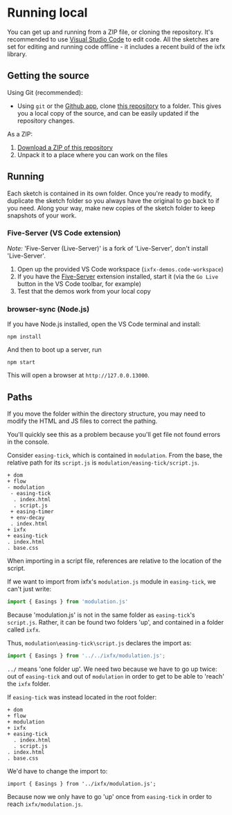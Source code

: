 # Running local

You can get up and running from a ZIP file, or cloning the repository. It's recommended to use [Visual Studio Code](https://code.visualstudio.com) to edit code. All the sketches are set for editing and running code offline - it includes a recent build of the ixfx library.

## Getting the source

Using Git (recommended):

* Using `git` or the [Github app](https://desktop.github.com), clone [this repository](https://github.com/ClintH/ixfx-demos.git) to a folder. This gives you a local copy of the source, and can be easily updated if the repository changes.

As a ZIP:

1. [Download a ZIP of this repository](https://github.com/ClintH/ixfx-demos/archive/refs/heads/main.zip)
2. Unpack it to a place where you can work on the files

## Running

Each sketch is contained in its own folder. Once you're ready to modify, duplicate the sketch folder so you always have the original to go back to if you need. Along your way, make new copies of the sketch folder to keep snapshots of your work.

### Five-Server (VS Code extension)

_Note:_ 'Five-Server (Live-Server)' is a fork of 'Live-Server', don't install 'Live-Server'.

1. Open up the provided VS Code workspace (`ixfx-demos.code-workspace`)
2. If you have the [Five-Server](https://marketplace.visualstudio.com/items?itemName=yandeu.five-server) extension installed, start it (via the `Go Live` button in the VS Code toolbar, for example)
3. Test that the demos work from your local copy


### browser-sync (Node.js)

If you have Node.js installed, open the VS Code terminal and install:

```
npm install
```

And then to boot up a server, run 

```
npm start
```

This will open a browser at `http://127.0.0.13000`.

## Paths

If you move the folder within the directory structure, you may need to modify the HTML and JS files to correct the pathing.

You'll quickly see this as a problem because you'll get file not found errors in the console.

Consider `easing-tick`, which is contained in `modulation`. From the base, the relative path for its `script.js` is `modulation/easing-tick/script.js`.

```
+ dom
+ flow
- modulation
 - easing-tick
  . index.html
  . script.js
 + easing-timer
 + env-decay
 . index.html
+ ixfx
+ easing-tick
. index.html
. base.css
```

When importing in a script file, references are relative to the location of the script. 

If we want to import from ixfx's `modulation.js` module in `easing-tick`, we can't just write:

```js
import { Easings } from 'modulation.js'
```

Because 'modulation.js' is not in the same folder as `easing-tick`'s `script.js`. Rather, it can be found two folders 'up', and contained in a folder called `ixfx`.

Thus, `modulation\easing-tick\script.js` declares the import as:

```js
import { Easings } from '../../ixfx/modulation.js';
```

`../` means 'one folder up'. We need two because we have to go up twice: out of `easing-tick` and out of `modulation` in order to get to be able to 'reach' the `ixfx` folder.

If `easing-tick` was instead located in the root folder:

```
+ dom
+ flow
+ modulation
+ ixfx
+ easing-tick
  . index.html
  . script.js
. index.html
. base.css
```

We'd have to change the import to:

```
import { Easings } from '../ixfx/modulation.js';
```

Because now we only have to go 'up' once from `easing-tick` in order to reach `ixfx/modulation.js`. 
